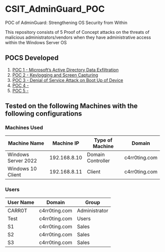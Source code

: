 # CSIT_AdminGuard_POC
POC of AdminGuard: Strengthening OS Security from Within

This repository consists of 5 Proof of Concept attacks on the threats of malicious administrators/vendors when they have administrative access within the Windows Server OS

## POCS Developed
1. [POC 1 - Microsoft’s Active Directory Data Exfiltration](/POC1.md)
2. [POC 2 - Keylogging and Screen Capturing](/POC2.md)
3. [POC 3 - Denial of Service Attack on Boot Up of Device](/POC3.md)
4. [POC 4 - ](/POC4.md)
5. [POC 5 - ](/POC5.md)

## Tested on the following Machines with the following configurations

### Machines Used

|Machine Name|Machine IP|Type of Machine|Domain|
|--|--|--|--|
|Windows Server 2022|192.168.8.10|Domain Controller|c4rr0ting.com|
|Windows 10 Client|192.168.8.11|Client|c4rr0ting.com|

### Users

|User Name|Domain|Group|
|--|--|--|
|CARR0T|c4rr0ting.com|Administrator|
|Test|c4rr0ting.com|Users|
|S1|c4rr0ting.com|Sales|
|S2|c4rr0ting.com|Sales|
|S3|c4rr0ting.com|Sales|
